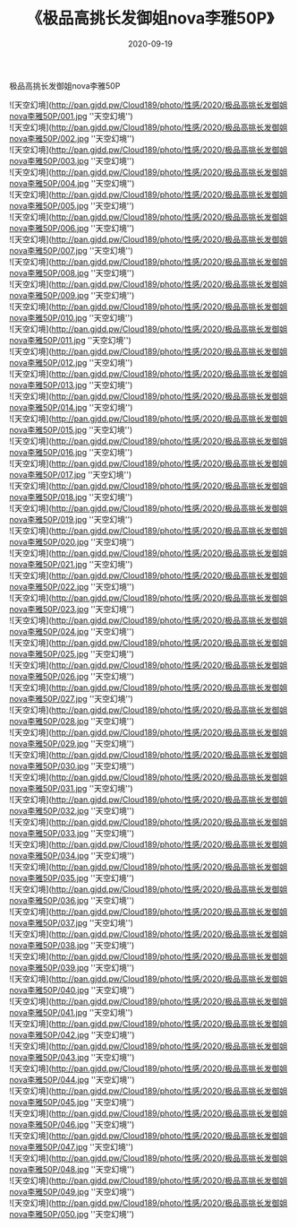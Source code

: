 ﻿---
layout: post
title:  《极品高挑长发御姐nova李雅50P》
date:   2020-09-19
img: http://pan.gjdd.pw/Cloud189/photo/性感/2020/极品高挑长发御姐nova李雅50P/000.jpg
categories: [美女, 性感, 泳衣]
---

极品高挑长发御姐nova李雅50P



![天空幻境](http://pan.gjdd.pw/Cloud189/photo/性感/2020/极品高挑长发御姐nova李雅50P/001.jpg ''天空幻境'') <br>
![天空幻境](http://pan.gjdd.pw/Cloud189/photo/性感/2020/极品高挑长发御姐nova李雅50P/002.jpg ''天空幻境'') <br>
![天空幻境](http://pan.gjdd.pw/Cloud189/photo/性感/2020/极品高挑长发御姐nova李雅50P/003.jpg ''天空幻境'') <br>
![天空幻境](http://pan.gjdd.pw/Cloud189/photo/性感/2020/极品高挑长发御姐nova李雅50P/004.jpg ''天空幻境'') <br>
![天空幻境](http://pan.gjdd.pw/Cloud189/photo/性感/2020/极品高挑长发御姐nova李雅50P/005.jpg ''天空幻境'') <br>
![天空幻境](http://pan.gjdd.pw/Cloud189/photo/性感/2020/极品高挑长发御姐nova李雅50P/006.jpg ''天空幻境'') <br>
![天空幻境](http://pan.gjdd.pw/Cloud189/photo/性感/2020/极品高挑长发御姐nova李雅50P/007.jpg ''天空幻境'') <br>
![天空幻境](http://pan.gjdd.pw/Cloud189/photo/性感/2020/极品高挑长发御姐nova李雅50P/008.jpg ''天空幻境'') <br>
![天空幻境](http://pan.gjdd.pw/Cloud189/photo/性感/2020/极品高挑长发御姐nova李雅50P/009.jpg ''天空幻境'') <br>
![天空幻境](http://pan.gjdd.pw/Cloud189/photo/性感/2020/极品高挑长发御姐nova李雅50P/010.jpg ''天空幻境'') <br>
![天空幻境](http://pan.gjdd.pw/Cloud189/photo/性感/2020/极品高挑长发御姐nova李雅50P/011.jpg ''天空幻境'') <br>
![天空幻境](http://pan.gjdd.pw/Cloud189/photo/性感/2020/极品高挑长发御姐nova李雅50P/012.jpg ''天空幻境'') <br>
![天空幻境](http://pan.gjdd.pw/Cloud189/photo/性感/2020/极品高挑长发御姐nova李雅50P/013.jpg ''天空幻境'') <br>
![天空幻境](http://pan.gjdd.pw/Cloud189/photo/性感/2020/极品高挑长发御姐nova李雅50P/014.jpg ''天空幻境'') <br>
![天空幻境](http://pan.gjdd.pw/Cloud189/photo/性感/2020/极品高挑长发御姐nova李雅50P/015.jpg ''天空幻境'') <br>
![天空幻境](http://pan.gjdd.pw/Cloud189/photo/性感/2020/极品高挑长发御姐nova李雅50P/016.jpg ''天空幻境'') <br>
![天空幻境](http://pan.gjdd.pw/Cloud189/photo/性感/2020/极品高挑长发御姐nova李雅50P/017.jpg ''天空幻境'') <br>
![天空幻境](http://pan.gjdd.pw/Cloud189/photo/性感/2020/极品高挑长发御姐nova李雅50P/018.jpg ''天空幻境'') <br>
![天空幻境](http://pan.gjdd.pw/Cloud189/photo/性感/2020/极品高挑长发御姐nova李雅50P/019.jpg ''天空幻境'') <br>
![天空幻境](http://pan.gjdd.pw/Cloud189/photo/性感/2020/极品高挑长发御姐nova李雅50P/020.jpg ''天空幻境'') <br>
![天空幻境](http://pan.gjdd.pw/Cloud189/photo/性感/2020/极品高挑长发御姐nova李雅50P/021.jpg ''天空幻境'') <br>
![天空幻境](http://pan.gjdd.pw/Cloud189/photo/性感/2020/极品高挑长发御姐nova李雅50P/022.jpg ''天空幻境'') <br>
![天空幻境](http://pan.gjdd.pw/Cloud189/photo/性感/2020/极品高挑长发御姐nova李雅50P/023.jpg ''天空幻境'') <br>
![天空幻境](http://pan.gjdd.pw/Cloud189/photo/性感/2020/极品高挑长发御姐nova李雅50P/024.jpg ''天空幻境'') <br>
![天空幻境](http://pan.gjdd.pw/Cloud189/photo/性感/2020/极品高挑长发御姐nova李雅50P/025.jpg ''天空幻境'') <br>
![天空幻境](http://pan.gjdd.pw/Cloud189/photo/性感/2020/极品高挑长发御姐nova李雅50P/026.jpg ''天空幻境'') <br>
![天空幻境](http://pan.gjdd.pw/Cloud189/photo/性感/2020/极品高挑长发御姐nova李雅50P/027.jpg ''天空幻境'') <br>
![天空幻境](http://pan.gjdd.pw/Cloud189/photo/性感/2020/极品高挑长发御姐nova李雅50P/028.jpg ''天空幻境'') <br>
![天空幻境](http://pan.gjdd.pw/Cloud189/photo/性感/2020/极品高挑长发御姐nova李雅50P/029.jpg ''天空幻境'') <br>
![天空幻境](http://pan.gjdd.pw/Cloud189/photo/性感/2020/极品高挑长发御姐nova李雅50P/030.jpg ''天空幻境'') <br>
![天空幻境](http://pan.gjdd.pw/Cloud189/photo/性感/2020/极品高挑长发御姐nova李雅50P/031.jpg ''天空幻境'') <br>
![天空幻境](http://pan.gjdd.pw/Cloud189/photo/性感/2020/极品高挑长发御姐nova李雅50P/032.jpg ''天空幻境'') <br>
![天空幻境](http://pan.gjdd.pw/Cloud189/photo/性感/2020/极品高挑长发御姐nova李雅50P/033.jpg ''天空幻境'') <br>
![天空幻境](http://pan.gjdd.pw/Cloud189/photo/性感/2020/极品高挑长发御姐nova李雅50P/034.jpg ''天空幻境'') <br>
![天空幻境](http://pan.gjdd.pw/Cloud189/photo/性感/2020/极品高挑长发御姐nova李雅50P/035.jpg ''天空幻境'') <br>
![天空幻境](http://pan.gjdd.pw/Cloud189/photo/性感/2020/极品高挑长发御姐nova李雅50P/036.jpg ''天空幻境'') <br>
![天空幻境](http://pan.gjdd.pw/Cloud189/photo/性感/2020/极品高挑长发御姐nova李雅50P/037.jpg ''天空幻境'') <br>
![天空幻境](http://pan.gjdd.pw/Cloud189/photo/性感/2020/极品高挑长发御姐nova李雅50P/038.jpg ''天空幻境'') <br>
![天空幻境](http://pan.gjdd.pw/Cloud189/photo/性感/2020/极品高挑长发御姐nova李雅50P/039.jpg ''天空幻境'') <br>
![天空幻境](http://pan.gjdd.pw/Cloud189/photo/性感/2020/极品高挑长发御姐nova李雅50P/040.jpg ''天空幻境'') <br>
![天空幻境](http://pan.gjdd.pw/Cloud189/photo/性感/2020/极品高挑长发御姐nova李雅50P/041.jpg ''天空幻境'') <br>
![天空幻境](http://pan.gjdd.pw/Cloud189/photo/性感/2020/极品高挑长发御姐nova李雅50P/042.jpg ''天空幻境'') <br>
![天空幻境](http://pan.gjdd.pw/Cloud189/photo/性感/2020/极品高挑长发御姐nova李雅50P/043.jpg ''天空幻境'') <br>
![天空幻境](http://pan.gjdd.pw/Cloud189/photo/性感/2020/极品高挑长发御姐nova李雅50P/044.jpg ''天空幻境'') <br>
![天空幻境](http://pan.gjdd.pw/Cloud189/photo/性感/2020/极品高挑长发御姐nova李雅50P/045.jpg ''天空幻境'') <br>
![天空幻境](http://pan.gjdd.pw/Cloud189/photo/性感/2020/极品高挑长发御姐nova李雅50P/046.jpg ''天空幻境'') <br>
![天空幻境](http://pan.gjdd.pw/Cloud189/photo/性感/2020/极品高挑长发御姐nova李雅50P/047.jpg ''天空幻境'') <br>
![天空幻境](http://pan.gjdd.pw/Cloud189/photo/性感/2020/极品高挑长发御姐nova李雅50P/048.jpg ''天空幻境'') <br>
![天空幻境](http://pan.gjdd.pw/Cloud189/photo/性感/2020/极品高挑长发御姐nova李雅50P/049.jpg ''天空幻境'') <br>
![天空幻境](http://pan.gjdd.pw/Cloud189/photo/性感/2020/极品高挑长发御姐nova李雅50P/050.jpg ''天空幻境'') <br>